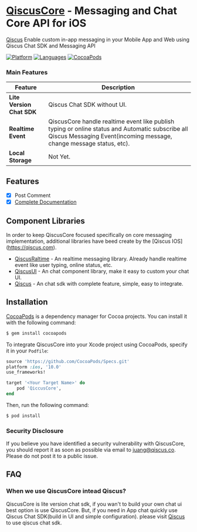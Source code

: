 # [QiscusCore](https://github.com/qiscus) - Messaging and Chat Core API for iOS
[Qiscus](https://qiscus.com) Enable custom in-app messaging in your Mobile App and Web using Qiscus Chat SDK and Messaging API

[![Platform](https://img.shields.io/badge/platform-iOS-orange.svg)](https://cocoapods.org/pods/QiscusCore)
[![Languages](https://img.shields.io/badge/language-Objective--C%20%7C%20Swift-orange.svg)](https://github.com/qiscus)
[![CocoaPods](https://img.shields.io/badge/pod-v3.0.109-green.svg)](https://cocoapods.org/pods/QiscusCore)



### Main Features

| Feature                                       | Description                                                                                                                                                                            |
|-----------------------------------------------|----------------------------------------------------------------------------------------------------------------------------------------------------------------------------------------|
| **Lite Version Chat SDK**                   | Qiscus Chat SDK without UI.                                       |
| **Realtime Event**                          | QiscusCore handle realtime event like publish typing or online status and Automatic subscribe all Qiscus Messaging Event(incoming message, change message status, etc). |
| **Local Storage**                       | Not Yet. |

## Features

- [x] Post Comment
- [x] [Complete Documentation](https://qiscus.com)

## Component Libraries

In order to keep QiscusCore focused specifically on core messaging implementation, additional libraries have beed create by the [Qiscus IOS] (https://qiscus.com).

* [QiscusRaltime](https://github.com/qiscus) - An realtime messaging library. Already handle realtime event like user typing, online status, etc.
* [QiscusUI](https://github.com/qiscus) - An chat component library, make it easy to custom your chat UI.
* [Qiscus](https://github.com/qiscus) - An chat sdk with complete feature, simple, easy to integrate.


## Installation

[CocoaPods](https://cocoapods.org) is a dependency manager for Cocoa projects. You can install it with the following command:

```bash
$ gem install cocoapods
```

To integrate QiscusCore into your Xcode project using CocoaPods, specify it in your `Podfile`:

```ruby
source 'https://github.com/CocoaPods/Specs.git'
platform :ios, '10.0'
use_frameworks!

target '<Your Target Name>' do
    pod 'QiccusCore',
end
```

Then, run the following command:

```bash
$ pod install
```


### Security Disclosure

If you believe you have identified a security vulnerability with QiscusCore, you should report it as soon as possible via email to juang@qiscus.co. Please do not post it to a public issue.


## FAQ

### When we use QiscusCore intead Qiscus?

QiscusCore is lite version chat sdk, if you wan't to build your own chat ui best option is use QiscusCore. But, if you need in App chat quickly use Qiscus Chat SDK(build in UI and simple configuration). please visit [Qiscus](https://github.com/qiscus/qiscus-sdk-ios) to use qiscus chat sdk.


